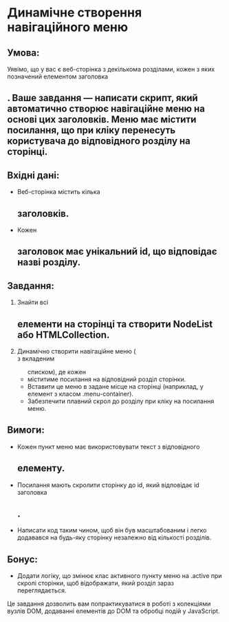 <h1>Динамічне створення навігаційного меню</h1>

## Умова:
Уявімо, що у вас є веб-сторінка з декількома розділами, кожен з яких позначений елементом
заголовка <h2>. Ваше завдання — написати скрипт, який автоматично створює навігаційне меню
на основі цих заголовків. Меню має містити посилання, що при кліку перенесуть користувача
до відповідного розділу на сторінці.

## Вхідні дані:
- Веб-сторінка містить кілька <h2> заголовків.
- Кожен <h2> заголовок має унікальний id, що відповідає назві розділу.

## Завдання:
1. Знайти всі <h2> елементи на сторінці та створити NodeList або HTMLCollection.
2. Динамічно створити навігаційне меню (<nav> з вкладеним <ul> списком), де кожен <li> міститиме 
посилання <a> на відповідний розділ сторінки.
3. Вставити це меню в задане місце на сторінці (наприклад, у елемент з класом .menu-container).
4. Забезпечити плавний скрол до розділу при кліку на посилання меню.

## Вимоги:
- Кожен пункт меню має використовувати текст з відповідного <h2> елементу.
- Посилання мають скролити сторінку до id, який відповідає id заголовка <h2>.
- Написати код таким чином, щоб він був масштабованим і легко додавався на будь-яку сторінку
незалежно від кількості розділів.

## Бонус:
- Додати логіку, що змінює клас активного пункту меню на .active при скролі сторінки, щоб відображати,
який розділ зараз переглядається.

Це завдання дозволить вам попрактикуватися в роботі з колекціями вузлів DOM, додаванні елементів до DOM
та обробці подій у JavaScript.
